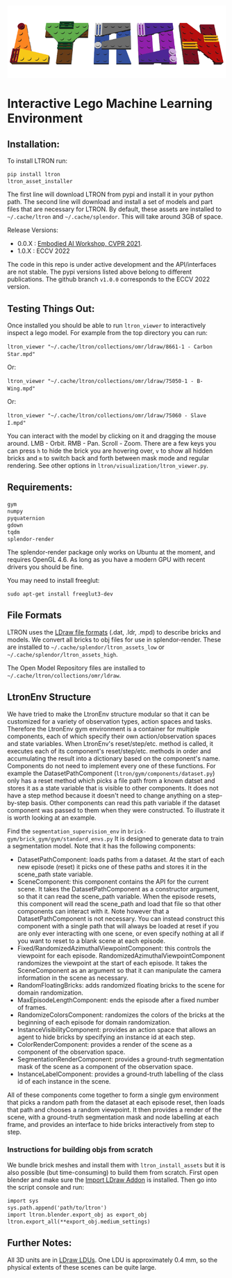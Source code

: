 ![Alt text](assets/ltron_logo.png?raw=true "LTRON")

# Interactive Lego Machine Learning Environment

## Installation:
To install LTRON run:
```
pip install ltron
ltron_asset_installer
```

The first line will download LTRON from pypi and install it in your python path. The second line will download and install a set of models and part files that are necessary for LTRON.  By default, these assets are installed to `~/.cache/ltron` and `~/.cache/splendor`.  This will take around 3GB of space.

Release Versions:
 - 0.0.X : [Embodied AI Workshop, CVPR 2021](https://embodied-ai.org/papers/LegoTron.pdf).
 - 1.0.X : ECCV 2022

The code in this repo is under active development and the API/interfaces are not stable.  The pypi versions listed above belong to different publications.  The github branch `v1.0.0` corresponds to the ECCV 2022 version.

## Testing Things Out:
Once installed you should be able to run `ltron_viewer` to interactively inspect a lego model.  For example from the top directory you can run:

`ltron_viewer "~/.cache/ltron/collections/omr/ldraw/8661-1 - Carbon Star.mpd"`

Or:

`ltron_viewer "~/.cache/ltron/collections/omr/ldraw/75050-1 - B-Wing.mpd"`

Or:

`ltron_viewer "~/.cache/ltron/collections/omr/ldraw/75060 - Slave I.mpd"`

You can interact with the model by clicking on it and dragging the mouse around.  LMB - Orbit.  RMB - Pan.  Scroll - Zoom.  There are a few keys you can press `h` to hide the brick you are hovering over, `v` to show all hidden bricks and `m` to switch back and forth between mask mode and regular rendering.  See other options in `ltron/visualization/ltron_viewer.py`.

## Requirements:
```
gym
numpy
pyquaternion
gdown
tqdm
splendor-render
```
The splendor-render package only works on Ubuntu at the moment, and requires OpenGL 4.6.  As long as you have a modern GPU with recent drivers you should be fine.

You may need to install freeglut:
```
sudo apt-get install freeglut3-dev
```

## File Formats
LTRON uses the [LDraw file formats](https://www.ldraw.org/article/218) (.dat, .ldr, .mpd) to describe bricks and models.  We convert all bricks to obj files for use in splendor-render.  These are installed to `~/.cache/splendor/ltron_assets_low` or `~/.cache/splendor/ltron_assets_high`.

The Open Model Repository files are installed to `~/.cache/ltron/collections/omr/ldraw`.

## LtronEnv Structure
We have tried to make the LtronEnv structure modular so that it can be customized for a variety of observation types, action spaces and tasks.  Therefore the LtronEnv gym environment is a container for multiple components, each of which specify their own action/observation spaces and state variables.  When LtronEnv's reset/step/etc. method is called, it executes each of its component's reset/step/etc. methods in order and accumulating the result into a dictionary based on the component's name.  Components do not need to implement every one of these functions.  For example the DatasetPathComponent (`ltron/gym/components/dataset.py`) only has a reset method which picks a file path from a known datset and stores it as a state variable that is visible to other components.  It does not have a step method because it doesn't need to change anything on a step-by-step basis.  Other components can read this path variable if the dataset component was passed to them when they were constructed.  To illustrate it is worth looking at an example.

Find the `segmentation_supervision_env` in `brick-gym/brick_gym/gym/standard_envs.py`  It is designed to generate data to train a segmentation model.  Note that it has the following components:
- DatasetPathComponent: loads paths from a dataset.  At the start of each new episode (reset) it picks one of these paths and stores it in the scene_path state variable.
- SceneComponent: this component contains the API for the current scene.  It takes the DatasetPathComponent as a constructor argument, so that it can read the scene_path variable.  When the episode resets, this component will read the scene_path and load that file so that other components can interact with it.  Note however that a DatasetPathComponent is not necessary.  You can instead construct this component with a single path that will always be loaded at reset if you are only ever interacting with one scene, or even specify nothing at all if you want to reset to a blank scene at each episode.
- Fixed/RandomizedAzimuthalViewpointComponent: this controls the viewpoint for each episode.  RandomizedAzimuthalViewpointComponent randomizes the viewpoint at the start of each episode.  It takes the SceneComponent as an argument so that it can manipulate the camera information in the scene as necessary.
- RandomFloatingBricks: adds randomized floating bricks to the scene for domain randomization.
- MaxEpisodeLengthComponent: ends the episode after a fixed number of frames.
- RandomizeColorsComponent: randomizes the colors of the bricks at the beginning of each episode for domain randomization.
- InstanceVisibilityComponent: provides an action space that allows an agent to hide bricks by specifying an instance id at each step.
- ColorRenderComponent: provides a render of the scene as a component of the observation space.
- SegmentationRenderComponent: provides a ground-truth segmentation mask of the scene as a component of the observation space.
- InstanceLabelComponent: provides a ground-truth labelling of the class id of each instance in the scene.

All of these components come together to form a single gym environment that picks a random path from the dataset at each episode reset, then loads that path and chooses a random viewpoint.  It then provides a render of the scene, with a ground-truth segmentation mask and node labelling at each frame, and provides an interface to hide bricks interactively from step to step.  

### Instructions for building objs from scratch
We bundle brick meshes and install them with `ltron_install_assets` but it is also possible (but time-consuming) to build them from scratch. First open blender and make sure the [Import LDraw Addon](https://github.com/TobyLobster/ImportLDraw) is installed.  Then go into the script console and run:
```
import sys
sys.path.append('path/to/ltron')
import ltron.blender.export_obj as export_obj
ltron.export_all(**export_obj.medium_settings)
```

## Further Notes:
All 3D units are in [LDraw LDUs](http://www.ldraw.org/article/218.html).  One LDU is approximately 0.4 mm, so the physical extents of these scenes can be quite large.
